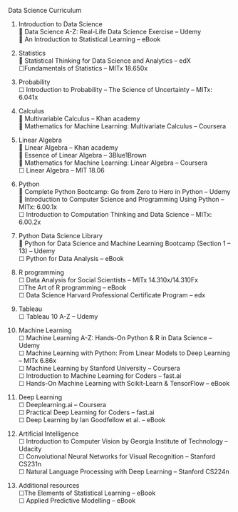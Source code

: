 Data Science Curriculum

1.	Introduction to Data Science<br/>
 Data Science A-Z: Real-Life Data Science Exercise – Udemy<br/>
 An Introduction to Statistical Learning – eBook <br/>

2.	Statistics<br/>
 Statistical Thinking for Data Science and Analytics – edX<br/>
☐Fundamentals of Statistics – MITx 18.650x<br/>

3.	Probability<br/>
☐ Introduction to Probability – The Science of Uncertainty – MITx: 6.041x<br/>

4.	Calculus<br/>
 Multivariable Calculus – Khan academy<br/>
 Mathematics for Machine Learning: Multivariate Calculus – Coursera <br/>

5.	Linear Algebra<br/>
 Linear Algebra – Khan academy<br/>
 Essence of Linear Algebra – 3Blue1Brown<br/>
 Mathematics for Machine Learning: Linear Algebra – Coursera<br/>
☐ Linear Algebra – MIT 18.06<br/>

6.	Python<br/>
 Complete Python Bootcamp: Go from Zero to Hero in Python – Udemy<br/>
 Introduction to Computer Science and Programming Using Python – MITx: 6.00.1x<br/>
☐ Introduction to Computation Thinking and Data Science – MITx: 6.00.2x<br/>

7.	Python Data Science Library<br/>
 Python for Data Science and Machine Learning Bootcamp (Section 1 – 13) – Udemy <br/>
☐ Python for Data Analysis – eBook <br/>

8.	R programming<br/>
☐ Data Analysis for Social Scientists – MITx 14.310x/14.310Fx<br/>
☐The Art of R programming – eBook <br/>
☐ Data Science Harvard Professional Certificate Program – edx <br/>

9.	Tableau<br/>
☐ Tableau 10 A-Z – Udemy<br/>

10.	Machine Learning<br/>
☐ Machine Learning A-Z: Hands-On Python & R in Data Science – Udemy<br/>
☐ Machine Learning with Python: From Linear Models to Deep Learning – MITx 6.86x<br/>
☐ Machine Learning by Stanford University – Coursera<br/>
☐ Introduction to Machine Learning for Coders – fast.ai<br/>
☐ Hands-On Machine Learning with Scikit-Learn & TensorFlow – eBook <br/>

11.	Deep Learning<br/>
☐ Deeplearning.ai – Coursera <br/>
☐ Practical Deep Learning for Coders – fast.ai<br/>
☐ Deep Learning by Ian Goodfellow et al. – eBook<br/>

12.	Artificial Intelligence<br/>
☐ Introduction to Computer Vision by Georgia Institute of Technology – Udacity<br/>
☐ Convolutional Neural Networks for Visual Recognition – Stanford CS231n<br/>
☐ Natural Language Processing with Deep Learning – Stanford CS224n<br/>

13.	Additional resources<br/>
☐The Elements of Statistical Learning – eBook <br/>
☐ Applied Predictive Modelling – eBook <br/>


